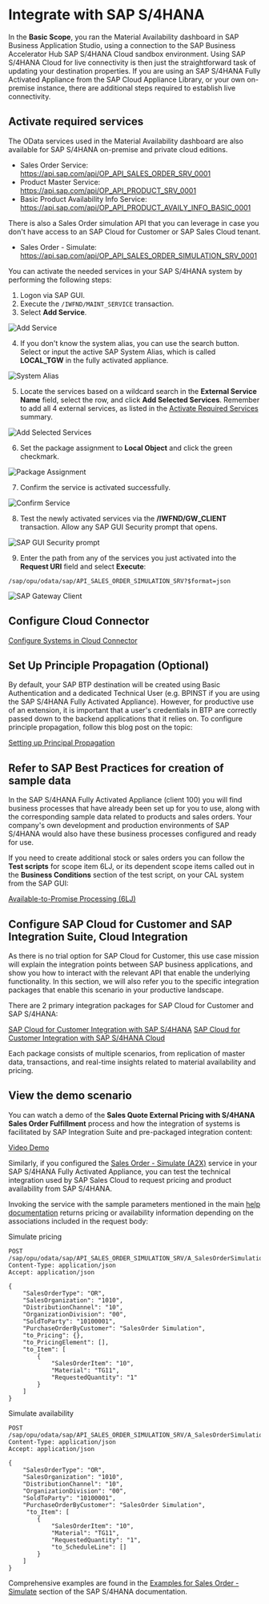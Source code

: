 # Integrate with SAP S/4HANA

In the **Basic Scope**, you ran the Material Availability dashboard in SAP Business Application Studio, using a connection to the SAP Business Accelerator Hub SAP S/4HANA Cloud sandbox environment. Using SAP S/4HANA Cloud for live connectivity is then just the straightforward task of updating your destination properties. If you are using an SAP S/4HANA Fully Activated Appliance from the SAP Cloud Appliance Library, or your own on-premise instance, there are additional steps required to establish live connectivity. 

## Activate required services

The OData services used in the Material Availability dashboard are also available for SAP S/4HANA on-premise and private cloud editions. 

- Sales Order Service: https://api.sap.com/api/OP_API_SALES_ORDER_SRV_0001
- Product Master Service: https://api.sap.com/api/OP_API_PRODUCT_SRV_0001
- Basic Product Availability Info Service: https://api.sap.com/api/OP_API_PRODUCT_AVAILY_INFO_BASIC_0001

There is also a Sales Order simulation API that you can leverage in case you don't have access to an SAP Cloud for Customer or SAP Sales Cloud tenant.

- Sales Order - Simulate: https://api.sap.com/api/OP_API_SALES_ORDER_SIMULATION_SRV_0001

You can activate the needed services in your SAP S/4HANA system by performing the following steps:

1. Logon via SAP GUI.
2. Execute the ```/IWFND/MAINT_SERVICE``` transaction.
3. Select **Add Service**.

![Add Service](images/add-service.png)

4. If you don't know the system alias, you can use the search button. Select or input the active SAP System Alias, which is called **LOCAL_TGW** in the fully activated appliance.

![System Alias](images/system-alias.png)

5. Locate the services based on a wildcard search in the **External Service Name** field, select the row, and click **Add Selected Services**. Remember to add all 4 external services, as listed in the [Activate Required Services](./README.md#activate-required-services) summary.

![Add Selected Services](images/add-selected-services.png)

6. Set the package assignment to **Local Object** and click the green checkmark.

![Package Assignment](images/local-object.png)

7. Confirm the service is activated successfully.

![Confirm Service](images/service-confirmation.png)

8. Test the newly activated services via the **/IWFND/GW_CLIENT** transaction. Allow any SAP GUI Security prompt that opens.

![SAP GUI Security prompt](images/local-directory-write.png)

9. Enter the path from any of the services you just activated into the **Request URI** field and select **Execute**:

```/sap/opu/odata/sap/API_SALES_ORDER_SIMULATION_SRV?$format=json```

![SAP Gateway Client](images/gateway-client.png)

## Configure Cloud Connector

[Configure Systems in Cloud Connector](https://developers.sap.com/tutorials/btp-app-ext-service-cloud-connector.html)

## Set Up Principle Propagation (Optional)

By default, your SAP BTP destination will be created using Basic Authentication and a dedicated Technical User (e.g. BPINST if you are using the SAP S/4HANA Fully Activated Appliance). However, for productive use of an extension, it is important that a user's credentials in BTP are correctly passed down to the backend applications that it relies on. To configure principle propagation, follow this blog post on the topic:

[Setting up Principal Propagation](https://blogs.sap.com/2021/09/06/setting-up-principal-propagation/)

## Refer to SAP Best Practices for creation of sample data

In the SAP S/4HANA Fully Activated Appliance (client 100) you will find business processes that have already been set up for you to use, along with the corresponding sample data related to products and sales orders. Your company's own development and production environments of SAP S/4HANA would also have these business processes configured and ready for use.

If you need to create additional stock or sales orders you can follow the **Test scripts** for scope item 6LJ, or its dependent scope items called out in the **Business Conditions** section of the test script, on your CAL system from the SAP GUI:

[Available-to-Promise Processing (6LJ)](https://me.sap.com/processnavigator/SolP/6LJ)

## Configure SAP Cloud for Customer and SAP Integration Suite, Cloud Integration

As there is no trial option for SAP Cloud for Customer, this use case mission will explain the integration points between SAP business applications, and show you how to interact with the relevant API that enable the underlying functionality. In this section, we will also refer you to the specific integration packages that enable this scenario in your productive landscape.

There are 2 primary integration packages for SAP Cloud for Customer and SAP S/4HANA:

[SAP Cloud for Customer Integration with SAP S/4HANA](https://api.sap.com/package/SAPHybrisCloudforCustomerIntegrationwithSAPS4HANA/overview)
[SAP Cloud for Customer Integration with SAP S/4HANA Cloud](https://api.sap.com/package/SAPHybrisCloudforCustomerIntegrationwithSAPS4HANACloud/overview)

Each package consists of multiple scenarios, from replication of master data, transactions, and real-time insights related to material availability and pricing.

## View the demo scenario

You can watch a demo of the **Sales Quote External Pricing with S/4HANA Sales Order Fulfillment** process and how the integration of systems is facilitated by SAP Integration Suite and pre-packaged integration content:

[Video Demo](https://sapvideoa35699dc5.hana.ondemand.com/?entry_id=1_y9e8buvc)

Similarly, if you configured the [Sales Order - Simulate (A2X)](https://api.sap.com/api/API_SALES_ORDER_SIMULATION_SRV) service in your SAP S/4HANA Fully Activated Appliance, you can test the technical integration used by SAP Sales Cloud to request pricing and product availability from SAP S/4HANA.
 
Invoking the service with the sample parameters mentioned in the main [help documentation](https://help.sap.com/docs/SAP_S4HANA_CLOUD/03c04db2a7434731b7fe21dca77440da/b64937ce2692427594ee794ad033b8b3.html?locale=en-US) returns pricing or availability information depending on the associations included in the request body:

Simulate pricing
```
POST /sap/opu/odata/sap/API_SALES_ORDER_SIMULATION_SRV/A_SalesOrderSimulation
Content-Type: application/json
Accept: application/json

{
    "SalesOrderType": "OR",
    "SalesOrganization": "1010",
    "DistributionChannel": "10",
    "OrganizationDivision": "00",
    "SoldToParty": "10100001",
    "PurchaseOrderByCustomer": "SalesOrder Simulation",
    "to_Pricing": {},
    "to_PricingElement": [],
    "to_Item": [
        {
            "SalesOrderItem": "10",
            "Material": "TG11",
            "RequestedQuantity": "1"
        }
    ]
}
```

Simulate availability
```
POST /sap/opu/odata/sap/API_SALES_ORDER_SIMULATION_SRV/A_SalesOrderSimulation
Content-Type: application/json
Accept: application/json

{
    "SalesOrderType": "OR",
    "SalesOrganization": "1010",
    "DistributionChannel": "10",
    "OrganizationDivision": "00",
    "SoldToParty": "10100001",
    "PurchaseOrderByCustomer": "SalesOrder Simulation",
     "to_Item": [
        {
            "SalesOrderItem": "10",
            "Material": "TG11",
            "RequestedQuantity": "1",
            "to_ScheduleLine": []
        }
    ]
}
```

Comprehensive examples are found in the [Examples for Sales Order - Simulate](https://help.sap.com/docs/SAP_S4HANA_CLOUD/03c04db2a7434731b7fe21dca77440da/356340f1cd584bb899a5260115d24f13.html?locale=en-US) section of the SAP S/4HANA documentation.
